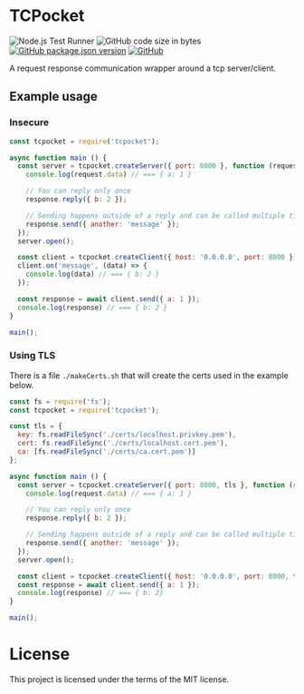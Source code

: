 # TCPocket
![Node.js Test Runner](https://github.com/markwylde/tcpocket/workflows/Node.js%20Test%20Runner/badge.svg)
![GitHub code size in bytes](https://img.shields.io/github/languages/code-size/markwylde/tcpocket)
[![GitHub package.json version](https://img.shields.io/github/package-json/v/markwylde/tcpocket)](https://github.com/markwylde/tcpocket/blob/master/package.json)
[![GitHub](https://img.shields.io/github/license/markwylde/tcpocket)](https://github.com/markwylde/tcpocket/blob/master/LICENSE)

A request response communication wrapper around a tcp server/client.

## Example usage
### Insecure
```javascript
const tcpocket = require('tcpocket');

async function main () {
  const server = tcpocket.createServer({ port: 8000 }, function (request, response) {
    console.log(request.data) // === { a: 1 }

    // You can reply only once
    response.reply({ b: 2 });

    // Sending happens outside of a reply and can be called multiple times
    response.send({ another: 'message' });
  });
  server.open();

  const client = tcpocket.createClient({ host: '0.0.0.0', port: 8000 });
  client.on('message', (data) => {
    console.log(data) // === { b: 2 }
  });

  const response = await client.send({ a: 1 });
  console.log(response) // === { b: 2 }
}

main();
```

### Using TLS
There is a file `./makeCerts.sh` that will create the certs used in the example below.

```javascript
const fs = require('fs');
const tcpocket = require('tcpocket');

const tls = {
  key: fs.readFileSync('./certs/localhost.privkey.pem'),
  cert: fs.readFileSync('./certs/localhost.cert.pem'),
  ca: [fs.readFileSync('./certs/ca.cert.pem')]
};

async function main () {
  const server = tcpocket.createServer({ port: 8000, tls }, function (request, response) {
    console.log(request.data) // === { a: 1 }

    // You can reply only once
    response.reply({ b: 2 });

    // Sending happens outside of a reply and can be called multiple times
    response.send({ another: 'message' });
  });
  server.open();

  const client = tcpocket.createClient({ host: '0.0.0.0', port: 8000, tls });
  const response = await client.send({ a: 1 });
  console.log(response) // === { b: 2}
}

main();
```

# License
This project is licensed under the terms of the MIT license.
